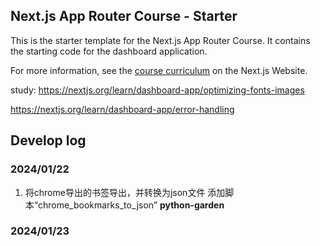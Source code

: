 ## Next.js App Router Course - Starter

This is the starter template for the Next.js App Router Course. It contains the starting code for the dashboard application.

For more information, see the [course curriculum](https://nextjs.org/learn) on the Next.js Website.

study:
https://nextjs.org/learn/dashboard-app/optimizing-fonts-images

https://nextjs.org/learn/dashboard-app/error-handling

## Develop log

### 2024/01/22

1. 将chrome导出的书签导出，并转换为json文件
添加脚本“chrome_bookmarks_to_json” **python-garden** 

### 2024/01/23


